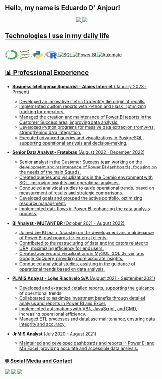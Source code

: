 
## Hello, my name is Eduardo D' Anjour!
<div align="center">
  <a href="https://github.com/danjour">
  <img height="180em" src="https://github-readme-stats.vercel.app/api?username=danjour&show_icons=true&theme=vision-friendly-dark&include_all_commits=true&count_private=true"/>
  <img height="180em" src="https://github-readme-stats.vercel.app/api/top-langs/?username=danjour&layout=compact&langs_count=7&theme=vision-friendly-dark"/>
</div>

## Technologies I use in my daily life

<div style="display: inline_block"><br>

  <img align="center" alt="Anaconda" height="30" width="40" src="https://raw.githubusercontent.com/devicons/devicon/master/icons/anaconda/anaconda-original.svg">
  <img align="center" alt="Jupyter" height="30" width="40" src="https://raw.githubusercontent.com/devicons/devicon/master/icons/jupyter/jupyter-original-wordmark.svg">
  <img align="center" alt="Python" height="30" width="40" src="https://raw.githubusercontent.com/devicons/devicon/master/icons/python/python-original.svg">
  <img align="center" alt="R" height="30" width="40" src="https://raw.githubusercontent.com/devicons/devicon/master/icons/r/r-original.svg">
  <img align="center" alt="SQL" height="30" width="40" src="https://icons.veryicon.com/png/o/file-type/file-type-icon-library/sql-9.png">
  <img align="center" alt="Power-BI" height="30" width="40" src="https://raw.githubusercontent.com/microsoft/PowerBI-Icons/main/SVG/Power-BI.svg">
  <img align="center" alt="Automate" height="30" width="40" src="https://github.com/microsoft/PowerBI-Icons/blob/main/PNG/Power-Automate-Colored.png?raw=true">
</div>

## 📊 Professional Experience

- **Business Intelligence Specialist - Alares Internet** (January 2023 - Present)
  - Developed an innovative metric to identify the origin of recalls.
  - Implemented custom reports with Python and Flask, optimizing tracking for operators.
  - Managed the creation and maintenance of Power BI reports in the Customer Success area, improving data analysis.
  - Developed Python programs for massive data extraction from APIs, strengthening data integration.
  - Executed advanced queries and visualizations in PostgreSQL, supporting operational analysis and decision-making.
  
- **Senior Data Analyst - Fretebras** (August 2022 - December 2022)
  - Senior analyst in the Customer Success team working on the development and maintenance of Power BI dashboards, focusing on the needs of the main Squads.
  - Created queries and visualizations in the Dremio environment with SQL, improving insights and operational analyses.
  - Conducted analytical studies to guide operational trends, based on measurement of results and strategic comparisons.
  - Developed goals and grouped the active portfolio, optimizing resource management.
  - Implemented data flows in Power BI, enhancing the data analysis process.

- **BI Analyst - MUTANT BR** (October 2021 - August 2022)
  - Joined the BI team, focusing on the development and maintenance of Power BI dashboards for external clients.
  - Contributed to the restructuring of data and indicators related to URA, maximizing efficiency for end users.
  - Created queries and visualizations in MySQL, SQL Server, and Google BigQuery, providing more accurate insights.
  - Conducted analytical studies, assisting in the guidance of operational trends based on data analysis.

- **PL MIS Analyst - Lojas Riachuelo S/A** (August 2021 - September 2021)
  - Developed and extracted detailed reports, supporting the guidance of operational trends.
  - Collaborated to maximize investment benefits through detailed analysis and reports in Power BI and Excel.
  - Implemented automations with VBA, JavaScript, and CMD, increasing operational efficiency.
  - Managed ETL processes and database maintenance, ensuring data integrity and accuracy.

- **Jr MIS Analyst** (July 2020 - August 2021)
  - Maintained and developed dashboards and reports in Power BI and MS Excel, providing accurate and accessible data analysis.

### 🌐 Social Media and Contact

<div> 
  <a href="" target="_blank"><img src="https://img.shields.io/badge/Discord-7289DA?style=for-the-badge&logo=discord&logoColor=white" target="_blank"></a> 
  <a href="mailto:eduardo.djs@outlook.com"><img src="https://img.shields.io/badge/Microsoft_Outlook-0078D4?style=for-the-badge&logo=microsoft-outlook&logoColor=white" target="_blank"></a>
  <a href="https://www.linkedin.com/in/eduardodanjour" target="_blank"><img src="https://img.shields.io/badge/-LinkedIn-%230077B5?style=for-the-badge&logo=linkedin&logoColor=white" target="_blank"></a> 
</div>
